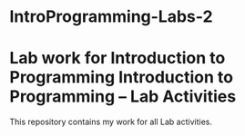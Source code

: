 # IntroProgramming-Labs-2
Lab work for Introduction to Programming 
Introduction to Programming – Lab Activities
============================================
This repository contains my work for all Lab activities.